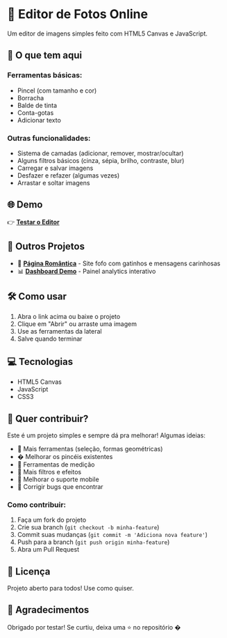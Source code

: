 # 🎨 Editor de Fotos Online

Um editor de imagens simples feito com HTML5 Canvas e JavaScript.

## 🚀 O que tem aqui

### Ferramentas básicas:
- Pincel (com tamanho e cor)
- Borracha 
- Balde de tinta
- Conta-gotas
- Adicionar texto

### Outras funcionalidades:
- Sistema de camadas (adicionar, remover, mostrar/ocultar)
- Alguns filtros básicos (cinza, sépia, brilho, contraste, blur)
- Carregar e salvar imagens
- Desfazer e refazer (algumas vezes)
- Arrastar e soltar imagens

## 🌐 Demo

👉 **[Testar o Editor](https://mrjensan.github.io/editor-fotos-online/)**

## 💝 Outros Projetos

- 🎨 **[Página Romântica](https://mrjensan.github.io/romantico-para-mozao/)** - Site fofo com gatinhos e mensagens carinhosas
- 📊 **[Dashboard Demo](https://mrjensan.github.io/dashboard-demo/)** - Painel analytics interativo

## 🛠️ Como usar

1. Abra o link acima ou baixe o projeto
2. Clique em "Abrir" ou arraste uma imagem 
3. Use as ferramentas da lateral
4. Salve quando terminar

## 💻 Tecnologias

- HTML5 Canvas
- JavaScript
- CSS3

## 🤝 Quer contribuir?

Este é um projeto simples e sempre dá pra melhorar! Algumas ideias:

- 🎨 Mais ferramentas (seleção, formas geométricas)
- �️ Melhorar os pincéis existentes
- 📐 Ferramentas de medição
- 🔄 Mais filtros e efeitos
- 📱 Melhorar o suporte mobile
- 🐛 Corrigir bugs que encontrar

### Como contribuir:
1. Faça um fork do projeto
2. Crie sua branch (`git checkout -b minha-feature`)
3. Commit suas mudanças (`git commit -m 'Adiciona nova feature'`)
4. Push para a branch (`git push origin minha-feature`)
5. Abra um Pull Request

## 📝 Licença

Projeto aberto para todos! Use como quiser.

## 🙏 Agradecimentos

Obrigado por testar! Se curtiu, deixa uma ⭐ no repositório �